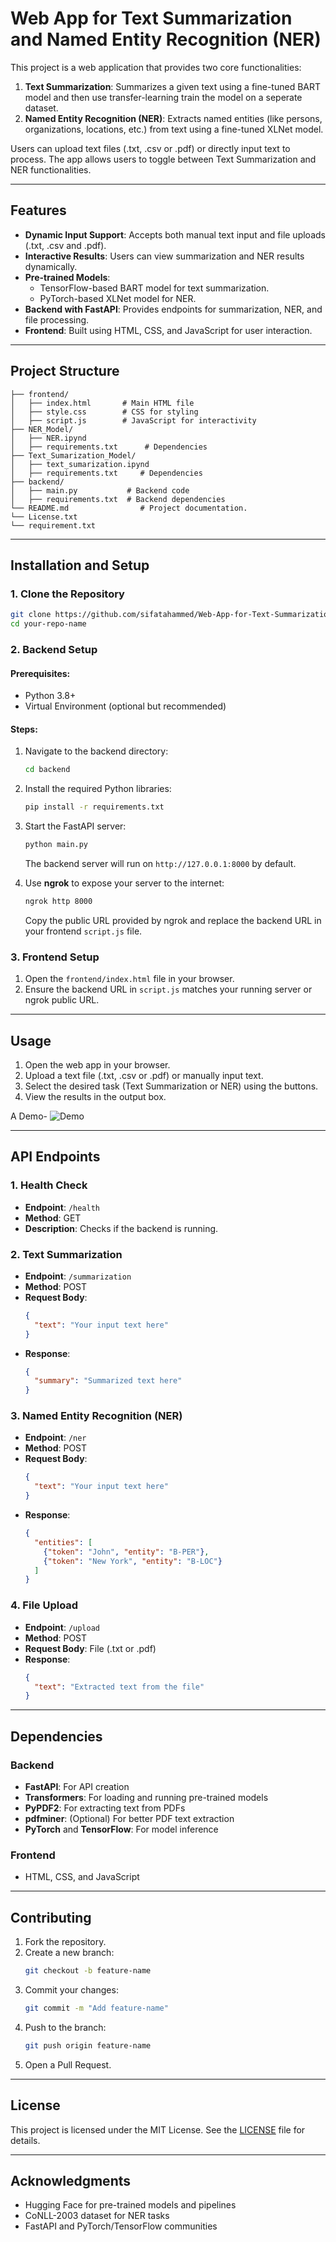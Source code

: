# Web App for Text Summarization and Named Entity Recognition (NER) 

This project is a web application that provides two core functionalities:

1. **Text Summarization**: Summarizes a given text using a fine-tuned BART model and then use transfer-learning train the model on a seperate dataset.
2. **Named Entity Recognition (NER)**: Extracts named entities (like persons, organizations, locations, etc.) from text using a fine-tuned XLNet model.

Users can upload text files (.txt, .csv or .pdf) or directly input text to process. The app allows users to toggle between Text Summarization and NER functionalities.

---

## Features

- **Dynamic Input Support**: Accepts both manual text input and file uploads (.txt, .csv and .pdf).
- **Interactive Results**: Users can view summarization and NER results dynamically.
- **Pre-trained Models**:
  - TensorFlow-based BART model for text summarization.
  - PyTorch-based XLNet model for NER.
- **Backend with FastAPI**: Provides endpoints for summarization, NER, and file processing.
- **Frontend**: Built using HTML, CSS, and JavaScript for user interaction.

---

## Project Structure

```plaintext
├── frontend/
│   ├── index.html       # Main HTML file
│   ├── style.css        # CSS for styling
│   ├── script.js        # JavaScript for interactivity
├── NER_Model/
│   ├── NER.ipynd
│   ├── requirements.txt      # Dependencies
├── Text_Sumarization_Model/
│   ├── text_sumarization.ipynd
│   ├── requirements.txt     # Dependencies
├── backend/
│   ├── main.py           # Backend code
│   ├── requirements.txt  # Backend dependencies
└── README.md                # Project documentation.
└── License.txt              
└── requirement.txt    

```

---

## Installation and Setup

### 1. Clone the Repository
```bash
git clone https://github.com/sifatahammed/Web-App-for-Text-Summarization-and-NER.git
cd your-repo-name
```

### 2. Backend Setup
#### Prerequisites:
- Python 3.8+
- Virtual Environment (optional but recommended)

#### Steps:
1. Navigate to the backend directory:
   ```bash
   cd backend
   ```
2. Install the required Python libraries:
   ```bash
   pip install -r requirements.txt
   ```
3. Start the FastAPI server:
   ```bash
   python main.py
   ```
   The backend server will run on `http://127.0.0.1:8000` by default.

4. Use **ngrok** to expose your server to the internet:
   ```bash
   ngrok http 8000
   ```
   Copy the public URL provided by ngrok and replace the backend URL in your frontend `script.js` file.

### 3. Frontend Setup
1. Open the `frontend/index.html` file in your browser.
2. Ensure the backend URL in `script.js` matches your running server or ngrok public URL.

---

## Usage

1. Open the web app in your browser.
2. Upload a text file (.txt, .csv or .pdf) or manually input text.
3. Select the desired task (Text Summarization or NER) using the buttons.
4. View the results in the output box.

A Demo-
![Demo](Demo/Capture.PNG)

---

## API Endpoints

### 1. **Health Check**
   - **Endpoint**: `/health`
   - **Method**: GET
   - **Description**: Checks if the backend is running.

### 2. **Text Summarization**
   - **Endpoint**: `/summarization`
   - **Method**: POST
   - **Request Body**:
     ```json
     {
       "text": "Your input text here"
     }
     ```
   - **Response**:
     ```json
     {
       "summary": "Summarized text here"
     }
     ```

### 3. **Named Entity Recognition (NER)**
   - **Endpoint**: `/ner`
   - **Method**: POST
   - **Request Body**:
     ```json
     {
       "text": "Your input text here"
     }
     ```
   - **Response**:
     ```json
     {
       "entities": [
         {"token": "John", "entity": "B-PER"},
         {"token": "New York", "entity": "B-LOC"}
       ]
     }
     ```

### 4. **File Upload**
   - **Endpoint**: `/upload`
   - **Method**: POST
   - **Request Body**: File (.txt or .pdf)
   - **Response**:
     ```json
     {
       "text": "Extracted text from the file"
     }
     ```

---

## Dependencies

### Backend
- **FastAPI**: For API creation
- **Transformers**: For loading and running pre-trained models
- **PyPDF2**: For extracting text from PDFs
- **pdfminer**: (Optional) For better PDF text extraction
- **PyTorch** and **TensorFlow**: For model inference

### Frontend
- HTML, CSS, and JavaScript

---

## Contributing

1. Fork the repository.
2. Create a new branch:
   ```bash
   git checkout -b feature-name
   ```
3. Commit your changes:
   ```bash
   git commit -m "Add feature-name"
   ```
4. Push to the branch:
   ```bash
   git push origin feature-name
   ```
5. Open a Pull Request.

---

## License
This project is licensed under the MIT License. See the [LICENSE](LICENSE) file for details.

---

## Acknowledgments
- Hugging Face for pre-trained models and pipelines
- CoNLL-2003 dataset for NER tasks
- FastAPI and PyTorch/TensorFlow communities

